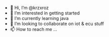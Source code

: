 - 👋 Hi, I’m @krzxroz
- 👀 I’m interested in getting started
- 🌱 I’m currently learning java
- 💞️ I’m looking to collaborate on iot & ecu stuff
- 📫 How to reach me ...

<!---
krzxroz/krzxroz is a ✨ special ✨ repository because its `README.md` (this file) appears on your GitHub profile.
You can click the Preview link to take a look at your changes.
--->
